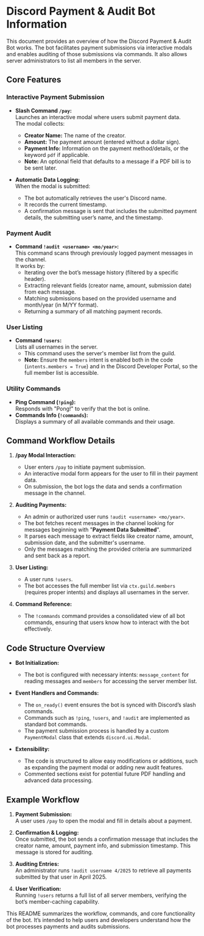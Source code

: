 # Discord Payment & Audit Bot Information

This document provides an overview of how the Discord Payment & Audit Bot works. The bot facilitates payment submissions via interactive modals and enables auditing of those submissions via commands. It also allows server administrators to list all members in the server.

## Core Features

### Interactive Payment Submission
- **Slash Command `/pay`:**  
  Launches an interactive modal where users submit payment data.  
  The modal collects:
  - **Creator Name:** The name of the creator.
  - **Amount:** The payment amount (entered without a dollar sign).
  - **Payment Info:** Information on the payment method/details, or the keyword `pdf` if applicable.
  - **Note:** An optional field that defaults to a message if a PDF bill is to be sent later.
  
- **Automatic Data Logging:**  
  When the modal is submitted:
  - The bot automatically retrieves the user's Discord name.
  - It records the current timestamp.
  - A confirmation message is sent that includes the submitted payment details, the submitting user’s name, and the timestamp.

### Payment Audit
- **Command `!audit <username> <mo/year>`:**  
  This command scans through previously logged payment messages in the channel.  
  It works by:
  - Iterating over the bot’s message history (filtered by a specific header).
  - Extracting relevant fields (creator name, amount, submission date) from each message.
  - Matching submissions based on the provided username and month/year (in M/YY format).
  - Returning a summary of all matching payment records.

### User Listing
- **Command `!users`:**  
  Lists all usernames in the server.  
  - This command uses the server's member list from the guild.
  - **Note:** Ensure the `members` intent is enabled both in the code (`intents.members = True`) and in the Discord Developer Portal, so the full member list is accessible.

### Utility Commands
- **Ping Command (`!ping`):**  
  Responds with "Pong!" to verify that the bot is online.
- **Commands Info (`!commands`):**  
  Displays a summary of all available commands and their usage.

## Command Workflow Details

1. **/pay Modal Interaction:**
   - User enters `/pay` to initiate payment submission.
   - An interactive modal form appears for the user to fill in their payment data.
   - On submission, the bot logs the data and sends a confirmation message in the channel.

2. **Auditing Payments:**
   - An admin or authorized user runs `!audit <username> <mo/year>`.
   - The bot fetches recent messages in the channel looking for messages beginning with "**Payment Data Submitted**".
   - It parses each message to extract fields like creator name, amount, submission date, and the submitter's username.
   - Only the messages matching the provided criteria are summarized and sent back as a report.

3. **User Listing:**
   - A user runs `!users`.
   - The bot accesses the full member list via `ctx.guild.members` (requires proper intents) and displays all usernames in the server.

4. **Command Reference:**
   - The `!commands` command provides a consolidated view of all bot commands, ensuring that users know how to interact with the bot effectively.

## Code Structure Overview

- **Bot Initialization:**
  - The bot is configured with necessary intents: `message_content` for reading messages and `members` for accessing the server member list.
  
- **Event Handlers and Commands:**
  - The `on_ready()` event ensures the bot is synced with Discord’s slash commands.
  - Commands such as `!ping`, `!users`, and `!audit` are implemented as standard bot commands.
  - The payment submission process is handled by a custom `PaymentModal` class that extends `discord.ui.Modal`.

- **Extensibility:**
  - The code is structured to allow easy modifications or additions, such as expanding the payment modal or adding new audit features.
  - Commented sections exist for potential future PDF handling and advanced data processing.

## Example Workflow

1. **Payment Submission:**  
   A user uses `/pay` to open the modal and fill in details about a payment.
   
2. **Confirmation & Logging:**  
   Once submitted, the bot sends a confirmation message that includes the creator name, amount, payment info, and submission timestamp. This message is stored for auditing.

3. **Auditing Entries:**  
   An administrator runs `!audit username 4/2025` to retrieve all payments submitted by that user in April 2025.
   
4. **User Verification:**  
   Running `!users` returns a full list of all server members, verifying the bot’s member-caching capability.

This README summarizes the workflow, commands, and core functionality of the bot. It’s intended to help users and developers understand how the bot processes payments and audits submissions.